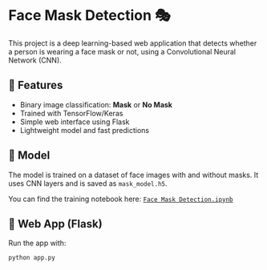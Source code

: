 # Face Mask Detection 🎭

This project is a deep learning-based web application that detects whether a person is wearing a face mask or not, using a Convolutional Neural Network (CNN).

## 📌 Features
- Binary image classification: **Mask** or **No Mask**
- Trained with TensorFlow/Keras
- Simple web interface using Flask
- Lightweight model and fast predictions

## 🧠 Model
The model is trained on a dataset of face images with and without masks. It uses CNN layers and is saved as `mask_model.h5`.

You can find the training notebook here: [`Face Mask Detection.ipynb`](./Face%20Mask%20Detection.ipynb)

## 🚀 Web App (Flask)
Run the app with:

```bash
python app.py
